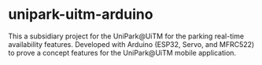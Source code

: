 # unipark-uitm-arduino
This a subsidiary project for the UniPark@UiTM for the parking real-time availability features. Developed with Arduino (ESP32, Servo, and MFRC522) to prove a concept features for the UniPark@UiTM mobile application.
